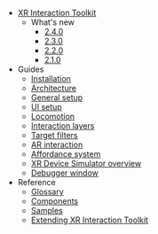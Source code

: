 * [XR Interaction Toolkit](index.md)
  * What's new
    * [2.4.0](whats-new-2.4.0.md)
    * [2.3.0](whats-new-2.3.0.md)
    * [2.2.0](whats-new-2.2.0.md)
    * [2.1.0](whats-new-2.1.0.md)
* Guides
  * [Installation](installation.md)
  * [Architecture](architecture.md)
  * [General setup](general-setup.md)
  * [UI setup](ui-setup.md)
  * [Locomotion](locomotion.md)
  * [Interaction layers](interaction-layers.md)
  * [Target filters](target-filters.md)
  * [AR interaction](ar-interaction.md)
  * [Affordance system](affordance-system.md)
  * [XR Device Simulator overview](xr-device-simulator-overview.md)
  * [Debugger window](debugger-window.md)
* Reference
  * [Glossary](glossary.md)
  * [Components](components.md)
  * [Samples](samples.md)
  * [Extending XR Interaction Toolkit](extending-xri.md)
